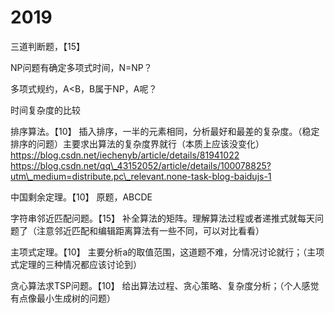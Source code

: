 # 2019

三道判断题，【15】&#x20;

NP问题有确定多项式时间，N=NP？&#x20;

多项式规约，A\<B，B属于NP，A呢？&#x20;

时间复杂度的比较



排序算法。【10】 插入排序，一半的元素相同，分析最好和最差的复杂度。（稳定排序的问题）主要求出算法的复杂度界就行（本质上应该没变化） https://blog.csdn.net/iechenyb/article/details/81941022 https://blog.csdn.net/qq\_43152052/article/details/100078825?utm\_medium=distribute.pc\_relevant.none-task-blog-baidujs-1



中国剩余定理。【10】 原题，ABCDE



字符串邻近匹配问题。【15】 补全算法的矩阵。理解算法过程或者递推式就每天问题了（注意邻近匹配和编辑距离算法有一些不同，可以对比看看）



主项式定理。【10】 主要分析a的取值范围，这道题不难，分情况讨论就行；（主项式定理的三种情况都应该讨论到）



贪心算法求TSP问题。【10】 给出算法过程、贪心策略、复杂度分析；（个人感觉有点像最小生成树的问题）
